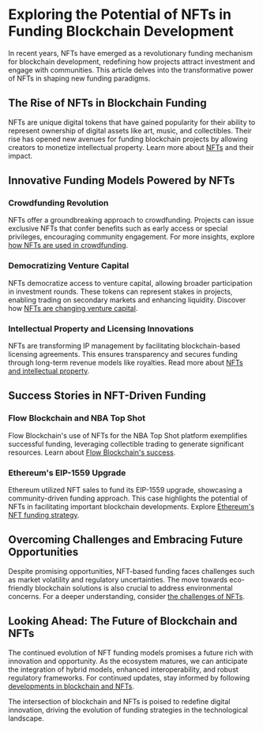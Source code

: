# Exploring the Potential of NFTs in Funding Blockchain Development

In recent years, NFTs have emerged as a revolutionary funding mechanism for blockchain development, redefining how projects attract investment and engage with communities. This article delves into the transformative power of NFTs in shaping new funding paradigms.

## The Rise of NFTs in Blockchain Funding

NFTs are unique digital tokens that have gained popularity for their ability to represent ownership of digital assets like art, music, and collectibles. Their rise has opened new avenues for funding blockchain projects by allowing creators to monetize intellectual property. Learn more about [NFTs](https://en.wikipedia.org/wiki/Non-fungible_token) and their impact.

## Innovative Funding Models Powered by NFTs

### Crowdfunding Revolution

NFTs offer a groundbreaking approach to crowdfunding. Projects can issue exclusive NFTs that confer benefits such as early access or special privileges, encouraging community engagement. For more insights, explore [how NFTs are used in crowdfunding](https://www.forbes.com/sites/forbestechcouncil/2021/06/07/how-to-use-nfts-for-crowdfunding-projects/).

### Democratizing Venture Capital

NFTs democratize access to venture capital, allowing broader participation in investment rounds. These tokens can represent stakes in projects, enabling trading on secondary markets and enhancing liquidity. Discover how [NFTs are changing venture capital](https://medium.com/collab-currency/how-nfts-are-disrupting-the-world-of-venture-capital-3173d3cc7f0b).

### Intellectual Property and Licensing Innovations

NFTs are transforming IP management by facilitating blockchain-based licensing agreements. This ensures transparency and secures funding through long-term revenue models like royalties. Read more about [NFTs and intellectual property](https://hbr.org/2021/08/how-nfts-create-value).

## Success Stories in NFT-Driven Funding

### Flow Blockchain and NBA Top Shot

Flow Blockchain's use of NFTs for the NBA Top Shot platform exemplifies successful funding, leveraging collectible trading to generate significant resources. Learn about [Flow Blockchain's success](https://www.coindesk.com/learn/2021/11/21/what-is-flow-blockchain/).

### Ethereum's EIP-1559 Upgrade

Ethereum utilized NFT sales to fund its EIP-1559 upgrade, showcasing a community-driven funding approach. This case highlights the potential of NFTs in facilitating important blockchain developments. Explore [Ethereum's NFT funding strategy](https://ethereum.org/en/).

## Overcoming Challenges and Embracing Future Opportunities

Despite promising opportunities, NFT-based funding faces challenges such as market volatility and regulatory uncertainties. The move towards eco-friendly blockchain solutions is also crucial to address environmental concerns. For a deeper understanding, consider [the challenges of NFTs](https://www.cnbc.com/2021/03/17/why-the-explosion-in-nfts-is-a-bubble-waiting-to-burst-commentary.html).

## Looking Ahead: The Future of Blockchain and NFTs

The continued evolution of NFT funding models promises a future rich with innovation and opportunity. As the ecosystem matures, we can anticipate the integration of hybrid models, enhanced interoperability, and robust regulatory frameworks. For continued updates, stay informed by following [developments in blockchain and NFTs](https://www.coindesk.com/). 

The intersection of blockchain and NFTs is poised to redefine digital innovation, driving the evolution of funding strategies in the technological landscape.